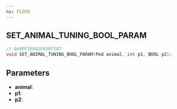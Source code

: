 ```yaml
---
ns: FLOCK
---
```

## SET_ANIMAL_TUNING_BOOL_PARAM

```c
// 0x9FF1E042FA597187
void SET_ANIMAL_TUNING_BOOL_PARAM(Ped animal, int p1, BOOL p2);
```

## Parameters
* **animal**:
* **p1**:
* **p2**:
